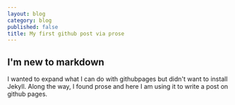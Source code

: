 ```yaml
---
layout: blog
category: blog
published: false
title: My first github post via prose
---
```


## I'm new to markdown

I wanted to expand what I can do with githubpages but didn't want to install Jekyll. Along the way, I found prose and here I am using it to write a post on github pages.
